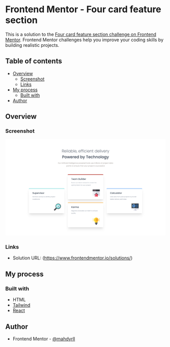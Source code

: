 # Frontend Mentor - Four card feature section

This is a solution to the [Four card feature section challenge on Frontend Mentor](https://www.frontendmentor.io/challenges/four-card-feature-section-weK1eFYK/hub). Frontend Mentor challenges help you improve your coding skills by building realistic projects. 

## Table of contents

- [Overview](#overview)
  - [Screenshot](#screenshot)
  - [Links](#links)
- [My process](#my-process)
  - [Built with](#built-with)
- [Author](#author)

## Overview

### Screenshot

![](./public/screencapture-localhost-5173-2024-10-15-23_46_40.png)


### Links

- Solution URL: (https://www.frontendmentor.io/solutions/)

## My process

### Built with

-  HTML
- [Tailwind](https://tailwindcss.com/)
- [React](https://react.dev/)

## Author

- Frontend Mentor - [@mahdyrll](https://www.frontendmentor.io/profile/mahdyrll)

